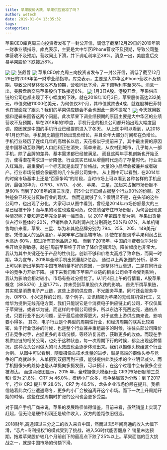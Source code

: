 ```yaml
---
title: 苹果股价大跌，苹果供应链凉了吗？
author: wetech
date: 2019-01-04 13:35:32
tags: 
categories: 
---
```

苹果CEO库克周三向投资者发布了一封公开信，调低了截至12月29日的2019年第一财季业绩指导。库克表示，主要是大中华区iPhone营收不及预期，导致公司整体营收不及预期，营收同比下滑，并下调毛利率至38%。消息一出，美股盘后交易苹果股价下跌接近8%。
<!-- more -->
<img align="center" border="0" src="https://imgcdn.yicai.com/uppics/images/2019/01/38af9a9367137da2b46d803d38dccc59.jpg" />
<img align="center" border="0" src="https://imgcdn.yicai.com/uppics/images/2019/01/4ff7fb35d2d8cbd15c2665e1bd4aa75d.jpg" />
张叡哲
<img align="center" border="0" src="https://imgcdn.yicai.com/uppics/images/2019/01/1afe2dfed2c2bd0765e7cea695b2b3ad.jpg" />
苹果CEO库克周三向投资者发布了一封公开信，调低了截至12月29日的2019年第一财季业绩指导。库克表示，主要是大中华区iPhone营收不及预期，导致公司整体营收不及预期，营收同比下滑，并下调毛利率至38%。消息一出，美股盘后交易苹果股价下跌接近8%。
<img align="center" border="0" src="https://imgcdn.yicai.com/uppics/images/2019/01/80b2733a28d41023ce104d66e12f67b4.jpg" />
1月3日A股、港股开盘，苹果供应链的公司也都出现了不小幅度的下跌。就在2018年10月3日，苹果股价高达232美元，市值突破11000亿美元，为何仅仅3个月，其市值就跌去4成，就连股神巴菲特也在里面栽了跟头？我们的苹果供应链会不会也因此一蹶不振呢？
<img align="center" border="0" src="https://imgcdn.yicai.com/uppics/images/2019/01/deae73e7d07af7a6de08bcb6ef7b766b.jpg" />
今天就用数据和逻辑来回答这两个问题。此次苹果下调业绩预期的原因主要是大中华区的业绩营收不及预期，早在2018年的1季度，手机行业的相关公司都开始出现大幅度回调，原因就是中国的手机行业已经提前进入了冬天。
从上图中可以看到，从2018年1月份开始，手机同比销量开始出现负增长，并且全年大部分时间都在负增长。手机行业经历了连续几年的高增长以后，天花板似乎提前来了，其中最主要的原因是中国移动互联网的人口红利正在消失，简单来说，从农村到城市，几乎每人一部手机，除了品牌的差异，基本需求都已经被满足。
而且这两年手机创新也开始乏力，使得潜在需求进一步降低，行业其实已经从增量时代走向了存量时代。行业进入红海后，最重要的一个标志就是出现了价格战，大量的小品牌会被兼并或者破产。行业市场份额会像最强的几个头部公司集中。
从上图中可以看到，在2014年的时候市场基本上还是“百家争鸣”的阶段，当时市场上可以看到各种各样的手机品牌，最强的华为、OPPO、VIVO、 小米、 苹果、 三星，加起来占据市场份额不足60% 而到了2018年的第三季度，前5个公司已经占据整个行业90%的份额。这种迹象已经充分反映行业的现状。
然而这就够了么？很明显不是，在头部的这些公司中，也出现了分化，大家可以从图中看到，曾经是2014年市场份额最大的三星已经被干掉！而苹果的地位也岌岌可危，仅仅勉强守住市场份额，为何会出现这种情况呢？要知道去年完全是另一幅景象，以 2017 年第四季度为例，苹果出货量仅占行业整体的 20%，但销售收入和利润占比分别高达 50%和 87%。从单机销售均价来看，苹果、三星、华为和其他品牌分别为 794、255、205、149美元/部。凭借强大的品牌溢价，苹果牢牢占据高端市场，即使在销售淡季苹果利润占比也高达 60%，超过所有其他品牌之和。
而到了2018年，中国的消费者似乎对价格开始变得敏感，就在1周前苹果终于开始了降价促销活动，降价幅度也非常大。我认为其中关键还在于产品的性价比。创新不够和价格太高成了致命伤，而同一时期，华为宣布，2018年全球手机出货量超2亿台。
通过以上两张图的分析，基本上可以判断出苹果在中国市场销量不好的原因，一是整体行业衰退，二是在同行业中的竞争力开始下降。
接下来我们看下苹果产业链的相关公司会不会受到影响，我认为影响会相对较小，市场有些过分担忧了。从1月4日上午的行情看，A股苹果概念（885376）上涨1.77%，并未受到苹果股价大跌的影响。
首先所谓苹果链，其实就是消费电子产业链，这些上游的供应商，不光服务苹果，同时还会服务华为、OPPO、小米这样的公司，举个例子，立讯精密为苹果的无线耳机做代工，又给华为提供无线充电方案，我们只能说它是个消费电子供应链上的公司，不仅仅属于苹果链，或者华为链，而这样的中国公司很多，所以东边不亮西边亮，通俗点说，只要行业不出大问题，至于最后谁做得更大，对于这些上游供应商来说，影响要小得多。
其次，电子行业是个典型的周期性行业，和经济周期的联系比较紧密，处于行业低谷的时候，也是整个行业兼并重组最多的时候，往往头部公司降价打击竞争对手，占据更多的市场份额，等经济复苏后，获取更多的收益。而现在手机供应链的相关公司，也处于这种状态，每一次周期下行的时候，都会出现这种情况，这种龙头公司做大的马太效应也会逐步体现出来。我们以摄像头模组这个行业为例。
从图中可以看到，随着摄像头技术含量的进步，越是高端的摄像头参与竞争的厂商就越少。从单摄到双摄再到三摄，能够提供此类技术的企业明显减少。而手机摄像头的趋势也是从单摄向多摄发展，可以预计，在这个过程中会有很多企业被淘汰。
而这两张图显示，2015 年，全球摄像头模组行业 CR3(市场份额前三总和) 仅为 21.8%，CR7 为 46.0%，模组小厂众多，竞争格局较为分散；到了2017 年，行业 CR3 提升至 28.6%，CR7 为 46.5%，龙头企业市场份额在提升。我相信随着此次行业遭遇寒冬，更多的小厂会被迫离开这个市场。而下一次上升周期开始的时候，这些在逆周期时扩张的公司也会更多受益。
 
 
对于国产手机厂商来说，苹果的发展路径值得借鉴，目前来看，虽然销量上实现了赶超，但无论是硬件利润还是软件收入，双方的差距依旧很远。
 
2018财年,高通超过三分之二的收入来自中国，然而过去5年间高通的收入大幅下滑，“芯片+专利授权”的模式受到了挑战，进入5G时代能否翻身？
销量未达预期，拖累苹果股价较几个月前创下的最高点下跌了25%以上。苹果面临的巨大挑战之一，就是中国市场的份额下滑。
